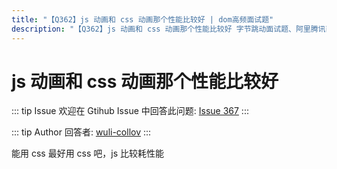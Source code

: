 ```yaml
---
title: "【Q362】js 动画和 css 动画那个性能比较好 | dom高频面试题"
description: "【Q362】js 动画和 css 动画那个性能比较好 字节跳动面试题、阿里腾讯面试题、美团小米面试题。"
---
```


# js 动画和 css 动画那个性能比较好

::: tip Issue
欢迎在 Gtihub Issue 中回答此问题: [Issue 367](https://github.com/shfshanyue/Daily-Question/issues/367)
:::

::: tip Author
回答者: [wuli-collov](https://github.com/wuli-collov)
:::

能用 css 最好用 css 吧，js 比较耗性能
